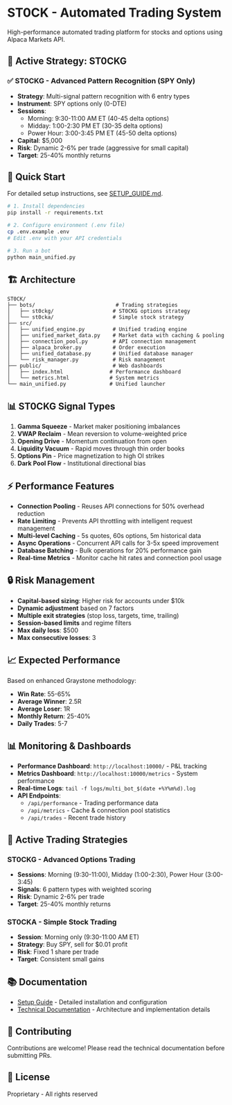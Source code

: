 # ST0CK - Automated Trading System

High-performance automated trading platform for stocks and options using Alpaca Markets API.

## 🚀 Active Strategy: ST0CKG

### ✅ ST0CKG - Advanced Pattern Recognition (SPY Only)
- **Strategy**: Multi-signal pattern recognition with 6 entry types
- **Instrument**: SPY options only (0-DTE)
- **Sessions**: 
  - Morning: 9:30-11:00 AM ET (40-45 delta options)
  - Midday: 1:00-2:30 PM ET (30-35 delta options)
  - Power Hour: 3:00-3:45 PM ET (45-50 delta options)
- **Capital**: $5,000
- **Risk**: Dynamic 2-6% per trade (aggressive for small capital)
- **Target**: 25-40% monthly returns

## 🎯 Quick Start

For detailed setup instructions, see [SETUP_GUIDE.md](SETUP_GUIDE.md).

```bash
# 1. Install dependencies
pip install -r requirements.txt

# 2. Configure environment (.env file)
cp .env.example .env
# Edit .env with your API credentials

# 3. Run a bot
python main_unified.py
```

## 🏗️ Architecture

```
ST0CK/
├── bots/                          # Trading strategies
│   ├── st0ckg/                   # ST0CKG options strategy
│   └── st0cka/                   # Simple stock strategy
├── src/
│   ├── unified_engine.py         # Unified trading engine
│   ├── unified_market_data.py    # Market data with caching & pooling
│   ├── connection_pool.py        # API connection management
│   ├── alpaca_broker.py          # Order execution
│   ├── unified_database.py       # Unified database manager
│   └── risk_manager.py           # Risk management
├── public/                       # Web dashboards
│   ├── index.html               # Performance dashboard
│   └── metrics.html             # System metrics
└── main_unified.py              # Unified launcher
```

## 📊 ST0CKG Signal Types

1. **Gamma Squeeze** - Market maker positioning imbalances
2. **VWAP Reclaim** - Mean reversion to volume-weighted price
3. **Opening Drive** - Momentum continuation from open
4. **Liquidity Vacuum** - Rapid moves through thin order books
5. **Options Pin** - Price magnetization to high OI strikes
6. **Dark Pool Flow** - Institutional directional bias

## ⚡ Performance Features

- **Connection Pooling** - Reuses API connections for 50% overhead reduction
- **Rate Limiting** - Prevents API throttling with intelligent request management
- **Multi-level Caching** - 5s quotes, 60s options, 5m historical data
- **Async Operations** - Concurrent API calls for 3-5x speed improvement
- **Database Batching** - Bulk operations for 20% performance gain
- **Real-time Metrics** - Monitor cache hit rates and connection pool usage

## 🔒 Risk Management

- **Capital-based sizing**: Higher risk for accounts under $10k
- **Dynamic adjustment** based on 7 factors
- **Multiple exit strategies** (stop loss, targets, time, trailing)
- **Session-based limits** and regime filters
- **Max daily loss**: $500
- **Max consecutive losses**: 3

## 📈 Expected Performance

Based on enhanced Graystone methodology:
- **Win Rate**: 55-65%
- **Average Winner**: 2.5R
- **Average Loser**: 1R
- **Monthly Return**: 25-40%
- **Daily Trades**: 5-7

## 📊 Monitoring & Dashboards

- **Performance Dashboard**: `http://localhost:10000/` - P&L tracking
- **Metrics Dashboard**: `http://localhost:10000/metrics` - System performance
- **Real-time Logs**: `tail -f logs/multi_bot_$(date +%Y%m%d).log`
- **API Endpoints**:
  - `/api/performance` - Trading performance data
  - `/api/metrics` - Cache & connection pool statistics
  - `/api/trades` - Recent trade history

## 🎯 Active Trading Strategies

### ST0CKG - Advanced Options Trading
- **Sessions**: Morning (9:30-11:00), Midday (1:00-2:30), Power Hour (3:00-3:45)
- **Signals**: 6 pattern types with weighted scoring
- **Risk**: Dynamic 2-6% per trade
- **Target**: 25-40% monthly returns

### ST0CKA - Simple Stock Trading
- **Session**: Morning only (9:30-11:00 AM ET)
- **Strategy**: Buy SPY, sell for $0.01 profit
- **Risk**: Fixed 1 share per trade
- **Target**: Consistent small gains

## 📚 Documentation

- [Setup Guide](SETUP_GUIDE.md) - Detailed installation and configuration
- [Technical Documentation](TECHNICAL_DOCS.md) - Architecture and implementation details

## 🤝 Contributing

Contributions are welcome! Please read the technical documentation before submitting PRs.

## 📄 License

Proprietary - All rights reserved
